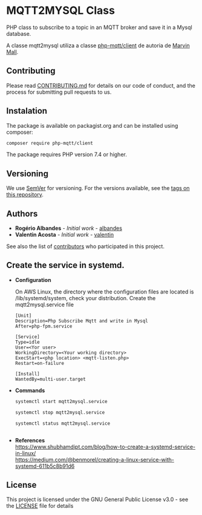 # MQTT2MYSQL Class

PHP class to subscribe to a topic in an MQTT broker and save it in a Mysql database.

A classe mqtt2mysql utiliza a classe [php-mqtt/client](https://packagist.org/packages/php-mqtt/client) de autoria de [Marvin Mall](https://github.com/namoshek). 

## Contributing
Please read [CONTRIBUTING.md](https://github.com/albandes/helpdezk/blob/master/CONTRIBUTING.md) for details on our code of conduct, and the process for submitting pull requests to us.

## Instalation
The package is available on packagist.org and can be installed using composer:

```bash
composer require php-mqtt/client
```

The package requires PHP version 7.4 or higher.

## Versioning
We use [SemVer](http://semver.org/) for versioning. For the versions available, see the [tags on this repository](https://github.com/your/project/tags).

## Authors
* **Rogério Albandes** - *Initial work* - [albandes](https://github.com/albandes)
* **Valentin Acosta**  - *Initial work* - [valentin](https://github.com/vilaxr)

See also the list of [contributors](https://github.com/albandes/helpdezk/contributors) who participated in this project.


## Create the service in systemd.

* **Configuration**

    On AWS Linux, the directory where the configuration files are located is /lib/systemd/system, check your distribution.
    Create the mqtt2mysql.service file

    ```
    [Unit]
    Description=Php Subscribe Mqtt and write in Mysql
    After=php-fpm.service

    [Service]
    Type=idle
    User=<Yor user>
    WorkingDirectory=<Your working directory>
    ExecStart=<php location> <mqtt-listen.php>
    Restart=on-failure

    [Install]
    WantedBy=multi-user.target
    ```

* **Commands**

    ```bash
    systemctl start mqtt2mysql.service
    ```
    ```bash
    systemctl stop mqtt2mysql.service
    ```
    ``` bash
    systemctl status mqtt2mysql.service
    ```
    ``` bash
    
    ```
    
* **References**    
    https://www.shubhamdipt.com/blog/how-to-create-a-systemd-service-in-linux/    
    https://medium.com/@benmorel/creating-a-linux-service-with-systemd-611b5c8b91d6
  


## License

This project is licensed under the GNU General Public License v3.0 - see the [LICENSE](LICENSE) file for details



